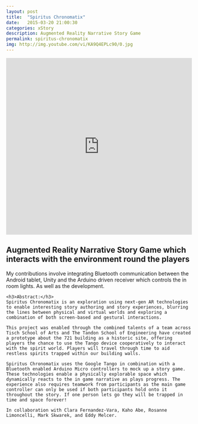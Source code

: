```yaml
---
layout: post
title:  "Spiritus Chronomatix"
date:   2015-03-20 21:00:30
categories: xStory
description: Augmented Reality Narrative Story Game 
permalink: spiritus-chronomatix
img: http://img.youtube.com/vi/KA9Q4EPLc90/0.jpg
---
```

<div>
	<iframe width="100%" height="480" src="https://www.youtube.com/embed/KA9Q4EPLc90" frameborder="0" allowfullscreen></iframe>
</div>
<h2>Augmented Reality Narrative Story Game which interacts with the environment round the players</h2>
<p>
	My contributions involve integrating Bluetooth communication between the Android tablet, Unity and the Arduino driven receiver which controls the in room lights. As well as the development. 

	<h3>Abstract:</h3>
	Spiritus Chronomatix is an exploration using next-gen AR technologies to enable interesting story authoring and story experiences, blurring the lines between physical and virtual worlds and exploring a combination of both screen-based and gestural interactions.

	This project was enabled through the combined talents of a team across Tisch School of Arts and The Tandon School of Engineering have created a prototype about the 721 building as a historic site, offering players the chance to use the Tango device cooperatively to interact with the spirit world. Players will travel through time to aid restless spirits trapped within our building walls.

	Spiritus Chronomatix uses the Google Tango in combination with a Bluetooth enabled Arduino Micro controllers to mock up a story game. These technologies enable a physically explorable space which dynamically reacts to the in game narrative as plays progress. The experience also requires teamwork from participants as the main game controller can only be used if both participants hold onto it throughout the story. If one person lets go they will be trapped in time and space forever!

	In collaboration with Clara Fernandez-Vara, Kaho Abe, Rosanne Limoncelli, Mark Skwarek, and Eddy Melcer. 
</p>

<!-- <img src="{{post.img}}" class="img-responsive" alt="Responsive image"> -->

<!-- Check out the [Jekyll docs][jekyll] for more info on how to get the most out of Jekyll. File all bugs/feature requests at [Jekyll’s GitHub repo][jekyll-gh]. If you have questions, you can ask them on [Jekyll’s dedicated Help repository][jekyll-help]. -->

[jekyll]:      http://jekyllrb.com
[jekyll-gh]:   https://github.com/jekyll/jekyll
[jekyll-help]: https://github.com/jekyll/jekyll-help

